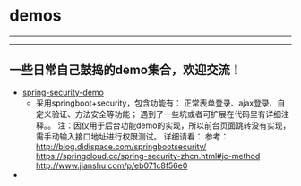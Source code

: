 # demos

--- 
****
## 一些日常自己鼓捣的demo集合，欢迎交流！
* [spring-security-demo](https://github.com/lvchaogit/demos/tree/master/spring-security-demo)
    * 采用springboot+security，包含功能有：
      正常表单登录、ajax登录、自定义验证、方法安全等功能；
      遇到了一些坑或者可扩展在代码里有详细注释。。
      注：因仅用于后台功能demo的实现，所以前台页面跳转没有实现，需手动输入接口地址进行权限测试。
      详细请看：
      参考：
        http://blog.didispace.com/springbootsecurity/
        https://springcloud.cc/spring-security-zhcn.html#jc-method
        http://www.jianshu.com/p/eb071c8f56e0
*  